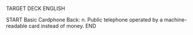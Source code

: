 TARGET DECK
ENGLISH

START
Basic
Cardphone
Back: n. Public telephone operated by a machine-readable card instead of money.
END
